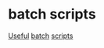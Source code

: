 # batch scripts

[Useful](https://www.geeksforgeeks.org/basics-of-batch-scripting) [batch](https://tutorialreference.com/batch-scripting/batch-script-tutorial) [scripts](https://steve-jansen.github.io/guides/windows-batch-scripting/)
